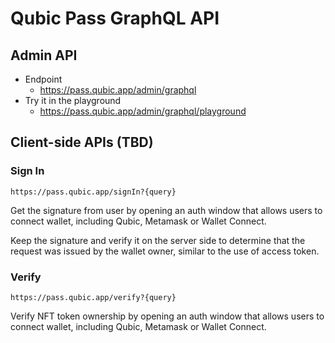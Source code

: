 # Qubic Pass GraphQL API

## Admin API <a id="qubic-pass-admin-api" />

* Endpoint
  * https://pass.qubic.app/admin/graphql
* Try it in the playground
  * https://pass.qubic.app/admin/graphql/playground

## Client-side APIs (TBD) <a id="qubic-pass-client-api" />

### Sign In

```
https://pass.qubic.app/signIn?{query}
```

Get the signature from user by opening an auth window that allows users to connect wallet, including Qubic, Metamask or Wallet Connect.

Keep the signature and verify it on the server side to determine that the request was issued by the wallet owner, similar to the use of access token.

### Verify

```
https://pass.qubic.app/verify?{query}
```

Verify NFT token ownership by opening an auth window that allows users to connect wallet, including Qubic, Metamask or Wallet Connect.